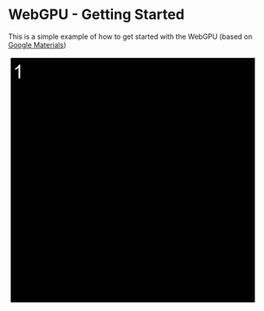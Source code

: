 # WebGPU - Getting Started

This is a simple example of how to get started with the WebGPU (based on [Google Materials](https://codelabs.developers.google.com/your-first-webgpu-app))

<!-- Print image docs/slides.gif -->
![WebGPU](docs/slides.gif)